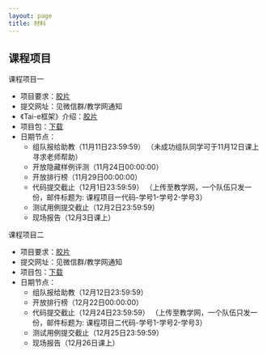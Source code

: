 ```yaml
---
layout: page
title: 材料
---
```

## 课程项目

课程项目一

- 项目要求：[胶片](https://xiongyingfei.github.io/SA_new/2024/slides/course_project_1.pdf)
- 提交网址：见微信群/教学网通知
- 《Tai-e框架》介绍：[胶片](https://xiongyingfei.github.io/SA_new/2024/slides/SA24_Tai-e.pdf)
- 项目包：[下载](https://xiongyingfei.github.io/SA_new/2024/slides/lab1-handout.7z)
- 日期节点：
  * 组队报给助教（11月11日23:59:59）
    （未成功组队同学可于11月12日课上寻求老师帮助）
  * 开放隐藏样例评测（11月24日00:00:00）
  * 开放排行榜（11月29日00:00:00）
  * 代码提交截止（12月1日23:59:59）
    （上传至教学网，一个队伍只发一份，邮件标题为: 课程项目一代码-学号1-学号2-学号3）
  * 测试用例提交截止（12月2日23:59:59）
  * 现场报告（12月3日课上）

课程项目二

- 项目要求：[胶片](https://xiongyingfei.github.io/SA_new/2024/slides/course_project_2.pdf)
- 提交网址：见微信群/教学网通知
- 项目包：[下载](https://xiongyingfei.github.io/SA_new/2024/slides/lab2-handout.zip)
- 日期节点：
  * 组队报给助教（12月12日23:59:59）
  * 开放排行榜（12月22日00:00:00）
  * 代码提交截止（12月24日23:59:59）
    （上传至教学网，一个队伍只发一份，邮件标题为: 课程项目二代码-学号1-学号2-学号3）
  * 测试用例提交截止（12月25日23:59:59）
  * 现场报告（12月26日课上）
